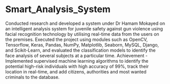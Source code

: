 # Smart_Analysis_System
Conducted research and developed a system under Dr Hamam Mokayed on an intelligent analysis system for juvenile safety against gun violence using facial recognition technology by utilising real-time data from the users on the premises.
Executed the project using modules such as OpenCV, Tensorflow, Keras, Pandas, NumPy, Matplotlib, Seaborn, MySQL, Django, and Scikit-Learn, and evaluated the classification models to identify the face analysis of several subjects at a particular time.
Achievement - Implemented supervised machine learning algorithms to identify the potential high-risk individuals with high accuracy of 99%, track their location in real-time, and add citizens, authorities and most wanted criminals to the database.
